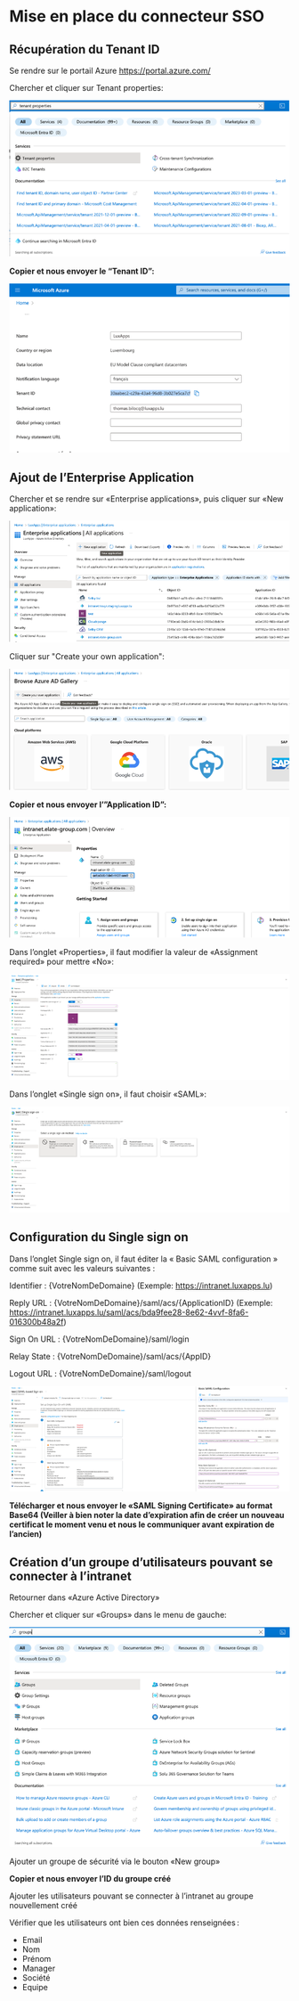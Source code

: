 <h1>Mise en place du connecteur SSO</h1>

<h2>Récupération du Tenant ID</h2>

Se rendre sur le portail Azure https://portal.azure.com/

Chercher et cliquer sur Tenant properties:

<img src="/assets/img/tenant_properties.png" alt="Tenant properties">

<b>Copier et nous envoyer le “Tenant ID”:</b>

<img src="/assets/img/tenant_id.png" alt="Tenant id">

<h2>Ajout de l’Enterprise Application</h2>

Chercher et se rendre sur «Enterprise applications», puis cliquer sur «New application»:

<img src="/assets/img/enterprise_applications.png" alt="Enterprise applications">

Cliquer sur "Create your own application":

<img src="/assets/img/create_application.png" alt="Create application">

<b>Copier et nous envoyer l’”Application ID”:</b>

<img src="/assets/img/application_id.png" alt="Application ID">

Dans l’onglet «Properties», il faut modifier la valeur de «Assignment required» pour mettre «No»:

<img src="/assets/img/properties.png" alt="Properties">

Dans l’onglet «Single sign on», il faut choisir «SAML»:

<img src="/assets/img/saml.png" alt="Saml">

<h2>Configuration du Single sign on</h2

Dans l’onglet Single sign on, il faut éditer la « Basic SAML configuration » comme suit avec les valeurs suivantes :

Identifier : {VotreNomDeDomaine} (Exemple: https://intranet.luxapps.lu)

Reply URL : {VotreNomDeDomaine}/saml/acs/{ApplicationID} (Exemple: https://intranet.luxapps.lu/saml/acs/bda9fee28-8e62-4vvf-8fa6-016300b48a2f)

Sign On URL : {VotreNomDeDomaine}/saml/login

Relay State : {VotreNomDeDomaine}/saml/acs/{AppID}

Logout URL : {VotreNomDeDomaine}/saml/logout

<img src="/assets/img/single_sign_on.png" alt="Single sign on">

<b>Télécharger et nous envoyer le «SAML Signing Certificate» au format Base64 (Veiller à bien noter la date d’expiration afin de créer un nouveau certificat le moment venu et nous le communiquer avant expiration de l’ancien)</b>

<h2>Création d’un groupe d’utilisateurs pouvant se connecter à l’intranet</h2>

Retourner dans «Azure Active Directory»

Chercher et cliquer sur «Groups» dans le menu de gauche:

<img src="/assets/img/groups.png" alt="Groups">

Ajouter un groupe de sécurité via le bouton «New group»

<b>Copier et nous envoyer l’ID du groupe créé</b>

Ajouter les utilisateurs pouvant se connecter à l’intranet au groupe nouvellement créé

Vérifier que les utilisateurs ont bien ces données renseignées :

<ul>
<li>Email</li>
<li>Nom</li>
<li>Prénom</li>
<li>Manager</li>
<li>Société</li>
<li>Equipe</li>
</ul>

